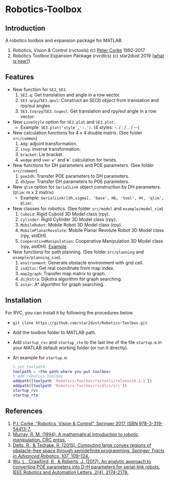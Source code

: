 # Robotics-Toolbox
## Introduction

A robotics toolbox and expansion package for MATLAB.
1. Robotics, Vision &amp; Control (rvctools) (c) [Peter Corke](http://www.petercorke.com) 1992-2017 
2. Robotics Toolbox Expansion Package  (rvcdlcs)  (c) star2dust 2019 ([what is new?](https://github.com/star2dust/Robotics-Toolbox/tree/master/rvcdlcs))

## Features

- New function for `SE2`, `SE3`.
    1. `SE2.q`: Get translation and angle in a row vector. 
    2. `SE3.qrpy`/`SE3.qeul`: Construct an SE(3) object from translation and rpy/eul angles
    3. `SE3.toqrpy`/`SE3.toqeul`: Get translation and rpy/eul angle in a row vector.
- New `LineStyle` option for `SE2.plot` and `SE3.plot`.
	-  Example:  `SE3.plot('style','-.')`. (4 styles: -. / : / .. / --)
- New calculation functions for  4 x 4 double matrix. (See folder `src/common`)
	1. `Adg`: adjoint transformation.
	2. `invg`:  inverse transformation.
	3. `bracket`: Lie bracket.
	4. `wedge` and `vee`: `w^` and `Wˇ` calculation for twists.
- New functions for DH parameters and POE parameters. (See folder `src/common`)
    1. `poe2dh`: Transfer POE parameters to DH parameters.
    2. `dh2poe`: Transfer DH parameters to POE parameters.
- New `qlim` option for `SerialLink` object construction by DH parameters. (`Qlim`: m x 2 matrix)
    - Example: `SerialLink([dh,sigma], 'base', Hb, 'tool', Ht, 'qlim', Qlim)`.
- New classes for robotics. (See folder `src/model` and `example/model_sim`)
    1. `Cuboid`: Rigid Cuboid 3D Model class (rpy).
    2. `Cylinder`: Rigid Cylinder 3D Model class (rpy).
    3. `MobileRobot`: Mobile Robot 3D Model class (rpy).
    4. `MobilePlanarRevolute`: Mobile Planar Revolute Robot 3D Model class (rpy, stdDH).
    5. `CooperativeManipulation`: Cooperative Manipulation 3D Model class (rpy, stdDH). [Example](https://github.com/star2dust/Robotics-Toolbox/tree/master/rvcdlcs/example/model_sim/manipulation_demo/cooperative_manipulation_demo_v1.1.gif).
- New functions for path planning. (See folder `src/planning` and `example/planning_sim`).
    1. `environment`: Generate obstacle environment with grid cell.
    2. `ind2loc`: Get real coordinate from map index.
    3. `map2graph`: Transfer map matrix to graph.
    4. `dijkstra`: Dijkstra algorithm for graph searching.
    5. `astar`: A* algorithm for graph searching.

## Installation

For RVC, you can install it by following the procedures below.

- `git clone https://github.com/star2dust/Robotics-Toolbox.git`
- Add the toolbox folder to MATLAB path.
- Add `startup_rvc` and `startup_rte` to the last line of the file `startup.m` in your MATLAB default working folder (or run it directly).
- An example for `startup.m`:

  ```matlab
  % set toolpath
  toolpath = <the path where you put toolbox>
  % add robotics toolbox
  addpath([toolpath 'Robotics-Toolbox/rvctools/release10.3.1'])
  addpath([toolpath 'Robotics-Toolbox/rvcdlcs/src'])
  startup_rvc
  startup_rte
  ```

## References

1. [P.I. Corke, “Robotics, Vision & Control”, Springer 2017, ISBN 978-3-319-54413-7.](http://petercorke.com/wordpress/toolboxes/robotics-toolbox)
2. [Murray, R. M. (1994). A mathematical introduction to robotic manipulation. CRC press.](https://www.crcpress.com/A-Mathematical-Introduction-to-Robotic-Manipulation/Murray/p/book/9780849379819)
3. [Deits, R., & Tedrake, R. (2015). Computing large convex regions of obstacle-free space through semidefinite programming. *Springer Tracts in Advanced Robotics*, *107*, 109–124.](http://groups.csail.mit.edu/robotics-center/public_papers/Deits14.pdf)
4. [Wu, L., Crawford, R., & Roberts, J. (2017). An analytic approach to converting POE parameters into D–H parameters for serial-link robots. IEEE Robotics and Automation Letters, 2(4), 2174-2179.](https://ieeexplore.ieee.org/document/7968294/)


